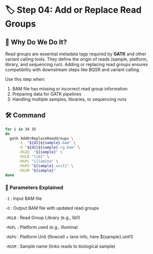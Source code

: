 
# 🏷️ Step 04: Add or Replace Read Groups

## 🎯 Why Do We Do It?
Read groups are essential metadata tags required by **GATK** and other variant calling tools. They define the origin of reads (sample, platform, library, and sequencing run). Adding or replacing read groups ensures compatibility with downstream steps like BQSR and variant calling.

Use this step when:
1. BAM file has missing or incorrect read group information  
2. Preparing data for GATK pipelines  
3. Handling multiple samples, libraries, or sequencing runs  

## 🛠️ Command

```bash
for i in 34 35
do
  gatk AddOrReplaceReadGroups \
      -I  "${d1}${sample}.bam" \
      -O "${d1}${sample}.rg.bam" \
      -RGID  "${sample}" \
      -RGLB "lib1" \
      -RGPL "illumina" \
      -RGPU "${sample}.unit1" \
      -RGSM "${sample}"
done
```

### 🧾 Parameters Explained 

```-I``` : Input BAM file 

```-O``` : Output BAM file with updated read groups 

```-RGLB``` : Read Group Library (e.g., lib1) 

```-RGPL``` : Platform used (e.g., illumina) 

```-RGPU``` : Platform Unit (flowcell + lane info, here ${sample}.unit1) 

```-RGSM``` : Sample name (links reads to biological sample)

